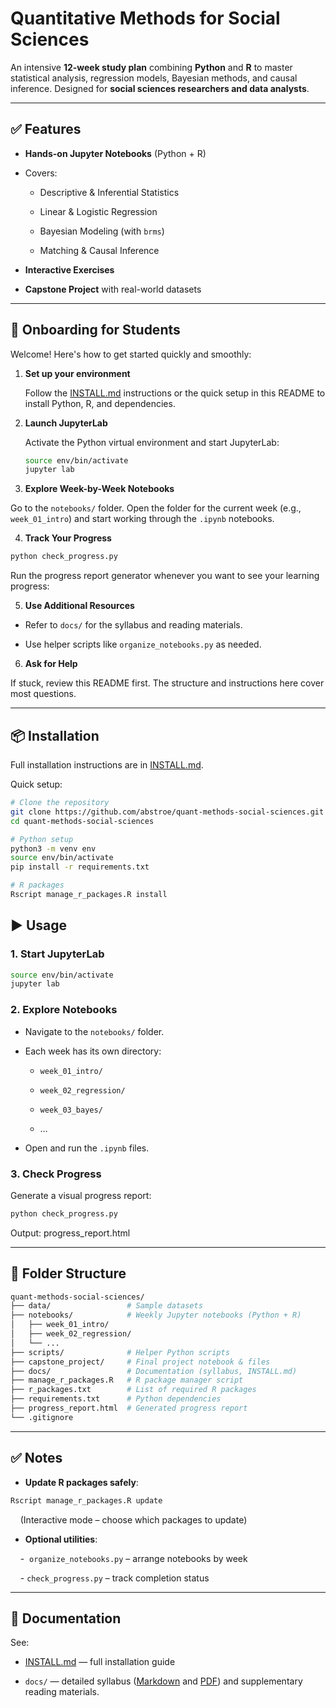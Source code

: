 # Quantitative Methods for Social Sciences

An intensive **12-week study plan** combining **Python** and **R** to master statistical analysis, regression models, Bayesian methods, and causal inference. Designed for **social sciences researchers and data analysts**.

---

## ✅ Features

- **Hands-on Jupyter Notebooks** (Python + R)

- Covers:
  
  - Descriptive & Inferential Statistics
  
  - Linear & Logistic Regression
  
  - Bayesian Modeling (with `brms`)
  
  - Matching & Causal Inference

- **Interactive Exercises**

- **Capstone Project** with real-world datasets

---

## 👋 Onboarding for Students

Welcome! Here's how to get started quickly and smoothly:

1. **Set up your environment**
   
   Follow the [INSTALL.md](INSTALL.md) instructions or the quick setup in this README to install Python, R, and dependencies.

2. **Launch JupyterLab**
   
   Activate the Python virtual environment and start JupyterLab:
   
   ```bash
   source env/bin/activate
   jupyter lab
   ```

3. **Explore Week-by-Week Notebooks**

Go to the `notebooks/` folder. Open the folder for the current week (e.g., `week_01_intro`) and start working through the `.ipynb` notebooks.

4. **Track Your Progress**

```bash
python check_progress.py
```

Run the progress report generator whenever you want to see your learning progress:

5. **Use Additional Resources**
- Refer to `docs/` for the syllabus and reading materials.

- Use helper scripts like `organize_notebooks.py` as needed.
6. **Ask for Help**

If stuck, review this README first. The structure and instructions here cover most questions.

---

## 📦 Installation

Full installation instructions are in [INSTALL.md](INSTALL.md).

Quick setup:

```bash
# Clone the repository
git clone https://github.com/abstroe/quant-methods-social-sciences.git
cd quant-methods-social-sciences

# Python setup
python3 -m venv env
source env/bin/activate
pip install -r requirements.txt

# R packages
Rscript manage_r_packages.R install
```

## ▶️ Usage

### 1. Start JupyterLab

```bash
source env/bin/activate
jupyter lab
```

### 2. Explore Notebooks

- Navigate to the `notebooks/` folder.

- Each week has its own directory:
  
  - `week_01_intro/`
  
  - `week_02_regression/`
  
  - `week_03_bayes/`
  
  - …

- Open and run the `.ipynb` files.

### 3. Check Progress

Generate a visual progress report:

```bash
python check_progress.py
```

Output: progress_report.html

--- 

## 📂 Folder Structure

```bash
quant-methods-social-sciences/
├── data/                 # Sample datasets
├── notebooks/            # Weekly Jupyter notebooks (Python + R)
│   ├── week_01_intro/
│   ├── week_02_regression/
│   └── ...
├── scripts/              # Helper Python scripts
├── capstone_project/     # Final project notebook & files
├── docs/                 # Documentation (syllabus, INSTALL.md)
├── manage_r_packages.R   # R package manager script
├── r_packages.txt        # List of required R packages
├── requirements.txt      # Python dependencies
├── progress_report.html  # Generated progress report
└── .gitignore
```

--- 

## ✅ Notes

- **Update R packages safely**:

```bash
Rscript manage_r_packages.R update
```

    (Interactive mode – choose which packages to update)

* **Optional utilities**:

    -  `organize_notebooks.py` – arrange notebooks by week

    - `check_progress.py` – track completion status

--- 

## 📖 Documentation

See:

- [INSTALL.md](INSTALL.md) — full installation guide

- `docs/` — detailed syllabus ([Markdown](docs/syllabus.md) and [PDF](docs/quant_methods_social_sciences_syllabus.pdf)) and supplementary reading materials.
